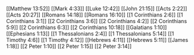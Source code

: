 [[Matthew 13:52]]
[[Mark 4:33]]
[[Luke 12:42]]
[[John 21:15]]
[[Acts 2:22]]
[[Acts 20:27]]
[[Romans 14:18]]
[[Romans 16:10]]
[[1 Corinthians 2:6]]
[[1 Corinthians 3:1]]
[[2 Corinthians 3:6]]
[[2 Corinthians 4:2]]
[[2 Corinthians 5:9]]
[[2 Corinthians 6:3]]
[[2 Corinthians 10:18]]
[[Galatians 1:10]]
[[Ephesians 1:13]]
[[1 Thessalonians 2:4]]
[[1 Thessalonians 5:14]]
[[1 Timothy 4:6]]
[[1 Timothy 4:12]]
[[Hebrews 4:11]]
[[Hebrews 5:11]]
[[James 1:18]]
[[2 Peter 1:10]]
[[2 Peter 1:15]]
[[2 Peter 3:14]]
